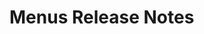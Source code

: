 <!-- Release notes authoring guidelines: http://keepachangelog.com/ -->

# Menus Release Notes

<!-- ## [Unreleased] -->

<!-- ## [VERSION] -->
